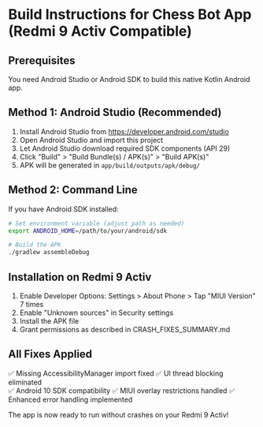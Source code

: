 # Build Instructions for Chess Bot App (Redmi 9 Activ Compatible)

## Prerequisites
You need Android Studio or Android SDK to build this native Kotlin Android app.

## Method 1: Android Studio (Recommended)
1. Install Android Studio from https://developer.android.com/studio
2. Open Android Studio and import this project
3. Let Android Studio download required SDK components (API 29)
4. Click "Build" > "Build Bundle(s) / APK(s)" > "Build APK(s)"
5. APK will be generated in `app/build/outputs/apk/debug/`

## Method 2: Command Line
If you have Android SDK installed:
```bash
# Set environment variable (adjust path as needed)
export ANDROID_HOME=/path/to/your/android/sdk

# Build the APK
./gradlew assembleDebug
```

## Installation on Redmi 9 Activ
1. Enable Developer Options: Settings > About Phone > Tap "MIUI Version" 7 times
2. Enable "Unknown sources" in Security settings
3. Install the APK file
4. Grant permissions as described in CRASH_FIXES_SUMMARY.md

## All Fixes Applied
✅ Missing AccessibilityManager import fixed
✅ UI thread blocking eliminated  
✅ Android 10 SDK compatibility
✅ MIUI overlay restrictions handled
✅ Enhanced error handling implemented

The app is now ready to run without crashes on your Redmi 9 Activ!